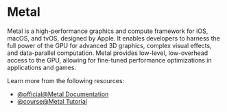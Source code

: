 # Metal

Metal is a high-performance graphics and compute framework for iOS, macOS, and tvOS, designed by Apple. It enables developers to harness the full power of the GPU for advanced 3D graphics, complex visual effects, and data-parallel computation. Metal provides low-level, low-overhead access to the GPU, allowing for fine-tuned performance optimizations in applications and games.

Learn more from the following resources:

- [@official@Metal Documentation](https://developer.apple.com/metal/)
- [@course@Metal Tutorial](https://metaltutorial.com/)